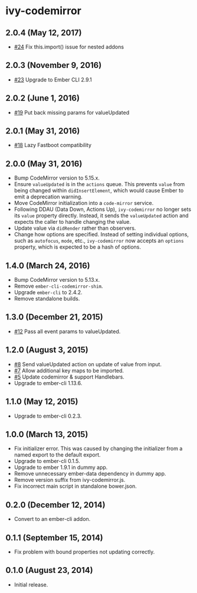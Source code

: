 # ivy-codemirror

## 2.0.4 (May 12, 2017)

* [#24](https://github.com/IvyApp/ivy-codemirror/pull/24) Fix this.import() issue for nested addons

## 2.0.3 (November 9, 2016)

* [#23](https://github.com/IvyApp/ivy-codemirror/pull/23) Upgrade to Ember CLI 2.9.1

## 2.0.2 (June 1, 2016)

* [#19](https://github.com/IvyApp/ivy-codemirror/pull/19) Put back missing params for valueUpdated

## 2.0.1 (May 31, 2016)

* [#18](https://github.com/IvyApp/ivy-codemirror/pull/18) Lazy Fastboot compatibility

## 2.0.0 (May 31, 2016)

* Bump CodeMirror version to 5.15.x.
* Ensure `valueUpdated` is in the `actions` queue. This prevents `value` from
  being changed within `didInsertElement`, which would cause Ember to emit a
  deprecation warning.
* Move CodeMirror initialization into a `code-mirror` service.
* Following DDAU (Data Down, Actions Up), `ivy-codemirror` no longer sets its
  `value` property directly. Instead, it sends the `valueUpdated` action and
  expects the caller to handle changing the value.
* Update value via `didRender` rather than observers.
* Change how options are specified. Instead of setting individual options, such
  as `autofocus`, `mode`, etc., `ivy-codemirror` now accepts an `options`
  property, which is expected to be a hash of options.

## 1.4.0 (March 24, 2016)

* Bump CodeMirror version to 5.13.x.
* Remove `ember-cli-codemirror-shim`.
* Upgrade `ember-cli` to 2.4.2.
* Remove standalone builds.

## 1.3.0 (December 21, 2015)

* [#12](https://github.com/IvyApp/ivy-codemirror/pull/8) Pass all event params to valueUpdated.

## 1.2.0 (August 3, 2015)

* [#8](https://github.com/IvyApp/ivy-codemirror/pull/8) Send valueUpdated action on update of value from input.
* [#7](https://github.com/IvyApp/ivy-codemirror/pull/7) Allow additional key maps to be imported.
* [#5](https://github.com/IvyApp/ivy-codemirror/pull/5) Update codemirror & support Handlebars.
* Upgrade to ember-cli 1.13.6.

## 1.1.0 (May 12, 2015)

* Upgrade to ember-cli 0.2.3.

## 1.0.0 (March 13, 2015)

* Fix initializer error. This was caused by changing the initializer from
  a named export to the default export.
* Upgrade to ember-cli 0.1.5.
* Upgrade to ember 1.9.1 in dummy app.
* Remove unnecessary ember-data dependency in dummy app.
* Remove version suffix from ivy-codemirror.js.
* Fix incorrect main script in standalone bower.json.

## 0.2.0 (December 12, 2014)

* Convert to an ember-cli addon.

## 0.1.1 (September 15, 2014)

* Fix problem with bound properties not updating correctly.

## 0.1.0 (August 23, 2014)

* Initial release.
